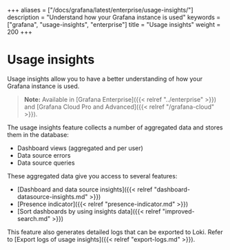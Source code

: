 +++
aliases = ["/docs/grafana/latest/enterprise/usage-insights/"]
description = "Understand how your Grafana instance is used"
keywords = ["grafana", "usage-insights", "enterprise"]
title = "Usage insights"
weight = 200
+++

# Usage insights

Usage insights allow you to have a better understanding of how your Grafana instance is used.

> **Note:** Available in [Grafana Enterprise]({{< relref "../enterprise" >}}) and [Grafana Cloud Pro and Advanced]({{< relref "/grafana-cloud" >}}).

The usage insights feature collects a number of aggregated data and stores them in the database:

- Dashboard views (aggregated and per user)
- Data source errors
- Data source queries

These aggregated data give you access to several features:

- [Dashboard and data source insights]({{< relref "dashboard-datasource-insights.md" >}})
- [Presence indicator]({{< relref "presence-indicator.md" >}})
- [Sort dashboards by using insights data]({{< relref "improved-search.md" >}})

This feature also generates detailed logs that can be exported to Loki. Refer to [Export logs of usage insights]({{< relref "export-logs.md" >}}).
